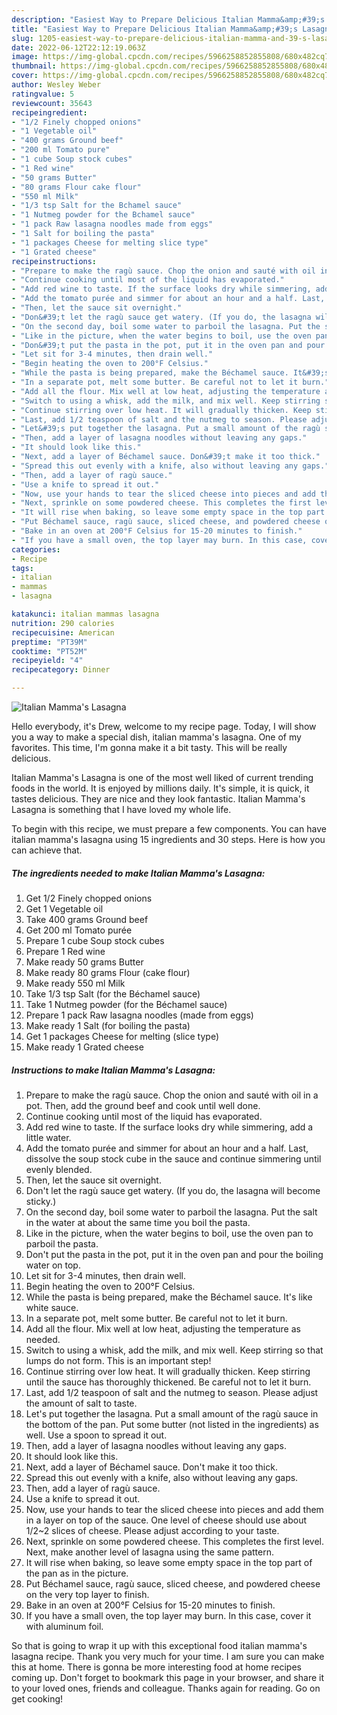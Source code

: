 ```yaml
---
description: "Easiest Way to Prepare Delicious Italian Mamma&amp;#39;s Lasagna"
title: "Easiest Way to Prepare Delicious Italian Mamma&amp;#39;s Lasagna"
slug: 1205-easiest-way-to-prepare-delicious-italian-mamma-and-39-s-lasagna
date: 2022-06-12T22:12:19.063Z
image: https://img-global.cpcdn.com/recipes/5966258852855808/680x482cq70/italian-mammas-lasagna-recipe-main-photo.jpg
thumbnail: https://img-global.cpcdn.com/recipes/5966258852855808/680x482cq70/italian-mammas-lasagna-recipe-main-photo.jpg
cover: https://img-global.cpcdn.com/recipes/5966258852855808/680x482cq70/italian-mammas-lasagna-recipe-main-photo.jpg
author: Wesley Weber
ratingvalue: 5
reviewcount: 35643
recipeingredient:
- "1/2 Finely chopped onions"
- "1 Vegetable oil"
- "400 grams Ground beef"
- "200 ml Tomato pure"
- "1 cube Soup stock cubes"
- "1 Red wine"
- "50 grams Butter"
- "80 grams Flour cake flour"
- "550 ml Milk"
- "1/3 tsp Salt for the Bchamel sauce"
- "1 Nutmeg powder for the Bchamel sauce"
- "1 pack Raw lasagna noodles made from eggs"
- "1 Salt for boiling the pasta"
- "1 packages Cheese for melting slice type"
- "1 Grated cheese"
recipeinstructions:
- "Prepare to make the ragù sauce. Chop the onion and sauté with oil in a pot. Then, add the ground beef and cook until well done."
- "Continue cooking until most of the liquid has evaporated."
- "Add red wine to taste. If the surface looks dry while simmering, add a little water."
- "Add the tomato purée and simmer for about an hour and a half. Last, dissolve the soup stock cube in the sauce and continue simmering until evenly blended."
- "Then, let the sauce sit overnight."
- "Don&#39;t let the ragù sauce get watery. (If you do, the lasagna will become sticky.)"
- "On the second day, boil some water to parboil the lasagna. Put the salt in the water at about the same time you boil the pasta."
- "Like in the picture, when the water begins to boil, use the oven pan to parboil the pasta."
- "Don&#39;t put the pasta in the pot, put it in the oven pan and pour the boiling water on top."
- "Let sit for 3-4 minutes, then drain well."
- "Begin heating the oven to 200°F Celsius."
- "While the pasta is being prepared, make the Béchamel sauce. It&#39;s like white sauce."
- "In a separate pot, melt some butter. Be careful not to let it burn."
- "Add all the flour. Mix well at low heat, adjusting the temperature as needed."
- "Switch to using a whisk, add the milk, and mix well. Keep stirring so that lumps do not form. This is an important step!"
- "Continue stirring over low heat. It will gradually thicken. Keep stirring until the sauce has thoroughly thickened. Be careful not to let it burn."
- "Last, add 1/2 teaspoon of salt and the nutmeg to season. Please adjust the amount of salt to taste."
- "Let&#39;s put together the lasagna. Put a small amount of the ragù sauce in the bottom of the pan. Put some butter (not listed in the ingredients) as well. Use a spoon to spread it out."
- "Then, add a layer of lasagna noodles without leaving any gaps."
- "It should look like this."
- "Next, add a layer of Béchamel sauce. Don&#39;t make it too thick."
- "Spread this out evenly with a knife, also without leaving any gaps."
- "Then, add a layer of ragù sauce."
- "Use a knife to spread it out."
- "Now, use your hands to tear the sliced cheese into pieces and add them in a layer on top of the sauce. One level of cheese should use about 1/2~2 slices of cheese. Please adjust according to your taste."
- "Next, sprinkle on some powdered cheese. This completes the first level. Next, make another level of lasagna using the same pattern."
- "It will rise when baking, so leave some empty space in the top part of the pan as in the picture."
- "Put Béchamel sauce, ragù sauce, sliced cheese, and powdered cheese on the very top layer to finish."
- "Bake in an oven at 200°F Celsius for 15-20 minutes to finish."
- "If you have a small oven, the top layer may burn. In this case, cover it with aluminum foil."
categories:
- Recipe
tags:
- italian
- mammas
- lasagna

katakunci: italian mammas lasagna 
nutrition: 290 calories
recipecuisine: American
preptime: "PT39M"
cooktime: "PT52M"
recipeyield: "4"
recipecategory: Dinner

---
```



![Italian Mamma&#39;s Lasagna](https://img-global.cpcdn.com/recipes/5966258852855808/680x482cq70/italian-mammas-lasagna-recipe-main-photo.jpg)

Hello everybody, it's Drew, welcome to my recipe page. Today, I will show you a way to make a special dish, italian mamma&#39;s lasagna. One of my favorites. This time, I'm gonna make it a bit tasty. This will be really delicious.



Italian Mamma&#39;s Lasagna is one of the most well liked of current trending foods in the world. It is enjoyed by millions daily. It's simple, it is quick, it tastes delicious. They are nice and they look fantastic. Italian Mamma&#39;s Lasagna is something that I have loved my whole life.


To begin with this recipe, we must prepare a few components. You can have italian mamma&#39;s lasagna using 15 ingredients and 30 steps. Here is how you can achieve that.

<!--inarticleads1-->

##### The ingredients needed to make Italian Mamma&#39;s Lasagna:

1. Get 1/2 Finely chopped onions
1. Get 1 Vegetable oil
1. Take 400 grams Ground beef
1. Get 200 ml Tomato purée
1. Prepare 1 cube Soup stock cubes
1. Prepare 1 Red wine
1. Make ready 50 grams Butter
1. Make ready 80 grams Flour (cake flour)
1. Make ready 550 ml Milk
1. Take 1/3 tsp Salt (for the Béchamel sauce)
1. Take 1 Nutmeg powder (for the Béchamel sauce)
1. Prepare 1 pack Raw lasagna noodles (made from eggs)
1. Make ready 1 Salt (for boiling the pasta)
1. Get 1 packages Cheese for melting (slice type)
1. Make ready 1 Grated cheese




<!--inarticleads2-->

##### Instructions to make Italian Mamma&#39;s Lasagna:

1. Prepare to make the ragù sauce. Chop the onion and sauté with oil in a pot. Then, add the ground beef and cook until well done.
1. Continue cooking until most of the liquid has evaporated.
1. Add red wine to taste. If the surface looks dry while simmering, add a little water.
1. Add the tomato purée and simmer for about an hour and a half. Last, dissolve the soup stock cube in the sauce and continue simmering until evenly blended.
1. Then, let the sauce sit overnight.
1. Don&#39;t let the ragù sauce get watery. (If you do, the lasagna will become sticky.)
1. On the second day, boil some water to parboil the lasagna. Put the salt in the water at about the same time you boil the pasta.
1. Like in the picture, when the water begins to boil, use the oven pan to parboil the pasta.
1. Don&#39;t put the pasta in the pot, put it in the oven pan and pour the boiling water on top.
1. Let sit for 3-4 minutes, then drain well.
1. Begin heating the oven to 200°F Celsius.
1. While the pasta is being prepared, make the Béchamel sauce. It&#39;s like white sauce.
1. In a separate pot, melt some butter. Be careful not to let it burn.
1. Add all the flour. Mix well at low heat, adjusting the temperature as needed.
1. Switch to using a whisk, add the milk, and mix well. Keep stirring so that lumps do not form. This is an important step!
1. Continue stirring over low heat. It will gradually thicken. Keep stirring until the sauce has thoroughly thickened. Be careful not to let it burn.
1. Last, add 1/2 teaspoon of salt and the nutmeg to season. Please adjust the amount of salt to taste.
1. Let&#39;s put together the lasagna. Put a small amount of the ragù sauce in the bottom of the pan. Put some butter (not listed in the ingredients) as well. Use a spoon to spread it out.
1. Then, add a layer of lasagna noodles without leaving any gaps.
1. It should look like this.
1. Next, add a layer of Béchamel sauce. Don&#39;t make it too thick.
1. Spread this out evenly with a knife, also without leaving any gaps.
1. Then, add a layer of ragù sauce.
1. Use a knife to spread it out.
1. Now, use your hands to tear the sliced cheese into pieces and add them in a layer on top of the sauce. One level of cheese should use about 1/2~2 slices of cheese. Please adjust according to your taste.
1. Next, sprinkle on some powdered cheese. This completes the first level. Next, make another level of lasagna using the same pattern.
1. It will rise when baking, so leave some empty space in the top part of the pan as in the picture.
1. Put Béchamel sauce, ragù sauce, sliced cheese, and powdered cheese on the very top layer to finish.
1. Bake in an oven at 200°F Celsius for 15-20 minutes to finish.
1. If you have a small oven, the top layer may burn. In this case, cover it with aluminum foil.




So that is going to wrap it up with this exceptional food italian mamma&#39;s lasagna recipe. Thank you very much for your time. I am sure you can make this at home. There is gonna be more interesting food at home recipes coming up. Don't forget to bookmark this page in your browser, and share it to your loved ones, friends and colleague. Thanks again for reading. Go on get cooking!
